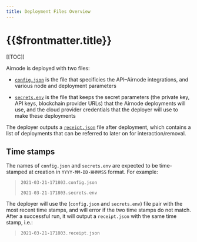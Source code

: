 ```yaml
---
title: Deployment Files Overview
---
```


# {{$frontmatter.title}}

<TocHeader />
[[TOC]]

Airnode is deployed with two files:

- [`config.json`](config-json.md) is the file that specificies the API–Airnode integrations, and various node and deployment parameters

- [`secrets.env`](secrets-env.md) is the file that keeps the secret parameters (the private key, API keys, blockchain provider URLs) that the Airnode deployments will use, and the cloud provider credentials that the deployer will use to make these deployments

The deployer outputs a [`receipt.json`](receipt-json.md) file after deployment, which contains a list of deployments that can be referred to later on for interaction/removal.

## Time stamps

The names of `config.json` and `secrets.env` are expected to be time-stamped at creation in `YYYY-MM-DD-HHMMSS` format.
For example:

> `2021-03-21-171803.config.json`
>
> `2021-03-21-171803.secrets.env`

The deployer will use the (`config.json` and `secrets.env`) file pair with the most recent time stamps, and will error if the two time stamps do not match.
After a successful run, it will output a `receipt.json` with the same time stamp, i.e.:

> `2021-03-21-171803.receipt.json`
